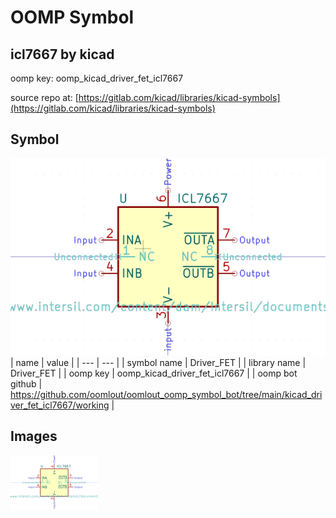 # OOMP Symbol  
## icl7667  by kicad  
  
oomp key: oomp_kicad_driver_fet_icl7667  
  
source repo at: [https://gitlab.com/kicad/libraries/kicad-symbols](https://gitlab.com/kicad/libraries/kicad-symbols)  
## Symbol  
  
[![working.png](working_600.png)](working.png)  
| name | value | 
| --- | --- | 
| symbol name | Driver_FET | 
| library name | Driver_FET | 
| oomp key | oomp_kicad_driver_fet_icl7667 | 
| oomp bot github | https://github.com/oomlout/oomlout_oomp_symbol_bot/tree/main/kicad_driver_fet_icl7667/working | 
## Images  
  
[![working.png](working_140.png)](working.png)  
